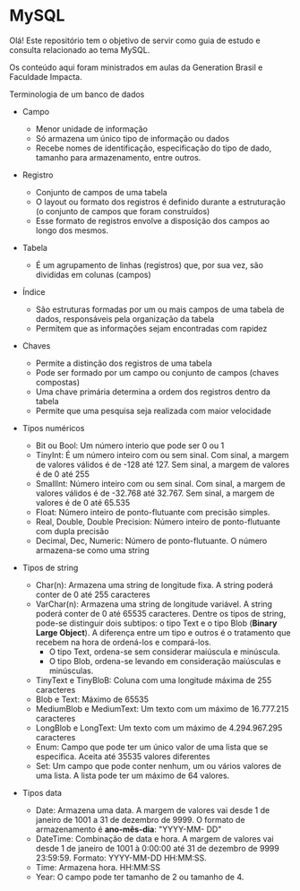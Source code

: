 # MySQL

Olá! Este repositório tem o objetivo de servir como guia de estudo e consulta relacionado ao tema MySQL. 

Os conteúdo aqui foram ministrados em aulas da Generation Brasil e Faculdade Impacta. 

Terminologia de um banco de dados

- Campo
  - Menor unidade de informação
  - Só armazena um único tipo de informação ou dados
  - Recebe nomes de identificação, especificação do tipo de dado, tamanho para armazenamento, entre outros.
- Registro
  - Conjunto de campos de uma tabela
  - O layout ou formato dos registros é definido durante a estruturação (o conjunto de campos que foram construídos)
  - Esse formato de registros envolve a disposição dos campos ao longo dos mesmos.

- Tabela
  - É um agrupamento de linhas (registros) que, por sua vez, são divididas em colunas (campos)
- Índice
  - São estruturas formadas por um ou mais campos de uma tabela de dados, responsáveis pela organização da tabela
  - Permitem que as informações sejam encontradas com rapidez
- Chaves
  - Permite a distinção dos registros de uma tabela
  - Pode ser formado por um campo ou conjunto de campos (chaves compostas)
  - Uma chave primária determina a ordem dos registros dentro da tabela
  - Permite que uma pesquisa seja realizada com maior velocidade
- Tipos numéricos
  - Bit ou Bool: Um número interio que pode ser 0 ou 1
  - TinyInt: É um número inteiro com ou sem sinal. Com sinal, a margem de valores válidos é de -128 até 127. Sem sinal, a margem de valores é de 0 até 255
  - SmallInt: Número inteiro com ou sem sinal. Com sinal, a margem de valores válidos é de -32.768 até 32.767. Sem sinal, a margem de valores é de 0 até 65.535
  - Float: Número inteiro de ponto-flutuante com precisão simples.
  - Real, Double, Double Precision: Número inteiro de ponto-flutuante com dupla precisão
  - Decimal, Dec, Numeric: Número de ponto-flutuante. O número armazena-se como uma string
- Tipos de string
  - Char(n): Armazena uma string de longitude fixa. A string poderá conter de 0 até 255 caracteres
  - VarChar(n): Armazena uma string de longitude variável. A string poderá conter de 0 até 65535 caracteres. Dentre os tipos de string, pode-se distinguir dois subtipos: o tipo Text e o tipo Blob (**Binary Large Object**). A diferença entre um tipo e outros é o tratamento que recebem na hora de ordená-los e compará-los.
    - O tipo Text, ordena-se sem considerar maiúscula e minúscula.
    - O tipo Blob, ordena-se levando em consideração maiúsculas e minúsculas.
  - TinyText e TinyBloB: Coluna com uma longitude máxima de 255 caracteres
  - Blob e Text: Máximo de 65535
  - MediumBlob e MediumText: Um texto com um máximo de 16.777.215 caracteres
  - LongBlob e LongText: Um texto com um máximo de 4.294.967.295 caracteres
  - Enum: Campo que pode ter um único valor de uma lista que se especifica. Aceita até 35535 valores diferentes
  - Set: Um campo que pode conter nenhum, um ou vários valores de uma lista. A lista pode ter um máximo de 64 valores.
- Tipos data
  - Date: Armazena uma data. A margem de valores vai desde 1 de janeiro de 1001 a 31 de dezembro de 9999. O formato de armazenamento é **ano-mês-dia**: "YYYY-MM- DD"
  - DateTime: Combinação de data e hora. A margem de valores vai desde 1 de janeiro de 1001 à 0:00:00 até 31 de dezembro de 9999 23:59:59. Formato: YYYY-MM-DD HH:MM:SS.
  - Time: Armazena hora. HH:MM:SS
  - Year: O campo pode ter tamanho de 2 ou tamanho de 4.